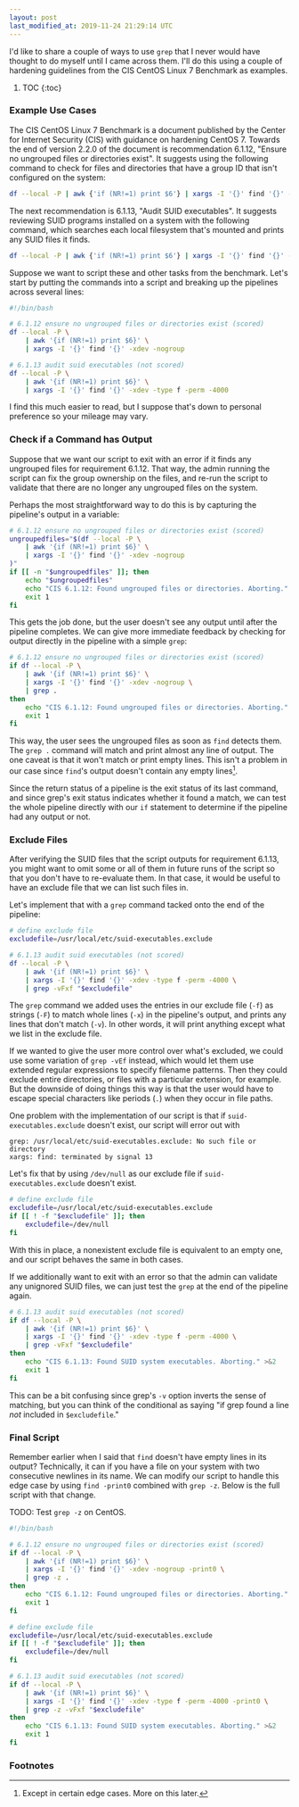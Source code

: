 ```yaml
---
layout: post
last_modified_at: 2019-11-24 21:29:14 UTC
---
```


I'd like to share a couple of ways to use `grep` that I never would have thought to do myself until I came across them.
I'll do this using a couple of hardening guidelines from the CIS CentOS Linux 7 Benchmark as examples.

1. TOC
{:toc}

### Example Use Cases

The CIS CentOS Linux 7 Benchmark is a document published by the Center for Internet Security (CIS) with guidance on hardening CentOS 7.
Towards the end of version 2.2.0 of the document is recommendation 6.1.12,
"Ensure no ungrouped files or directories exist".
It suggests using the following command to check for files and directories that have a group ID that isn't configured on the system:

```bash
df --local -P | awk {'if (NR!=1) print $6'} | xargs -I '{}' find '{}' -xdev -nogroup
```

The next recommendation is 6.1.13, "Audit SUID executables".
It suggests reviewing SUID programs installed on a system with the following command,
which searches each local filesystem that's mounted and prints any SUID files it finds.

```bash
df --local -P | awk {'if (NR!=1) print $6'} | xargs -I '{}' find '{}' -xdev -type f -perm -4000
```

Suppose we want to script these and other tasks from the benchmark.
Let's start by putting the commands into a script and breaking up the pipelines across several lines:

```bash
#!/bin/bash

# 6.1.12 ensure no ungrouped files or directories exist (scored)
df --local -P \
	| awk '{if (NR!=1) print $6}' \
	| xargs -I '{}' find '{}' -xdev -nogroup

# 6.1.13 audit suid executables (not scored)
df --local -P \
	| awk '{if (NR!=1) print $6}' \
	| xargs -I '{}' find '{}' -xdev -type f -perm -4000
```

I find this much easier to read,
but I suppose that's down to personal preference so your mileage may vary.

### Check if a Command has Output

Suppose that we want our script to exit with an error if it finds any ungrouped files for requirement 6.1.12.
That way, the admin running the script can fix the group ownership on the files,
and re-run the script to validate that there are no longer any ungrouped files on the system.

Perhaps the most straightforward way to do this is by capturing the pipeline's output in a variable:

```bash
# 6.1.12 ensure no ungrouped files or directories exist (scored)
ungroupedfiles="$(df --local -P \
	| awk '{if (NR!=1) print $6}' \
	| xargs -I '{}' find '{}' -xdev -nogroup
)"
if [[ -n "$ungroupedfiles" ]]; then
	echo "$ungroupedfiles"
	echo "CIS 6.1.12: Found ungrouped files or directories. Aborting." >&2
	exit 1
fi
```

This gets the job done, but the user doesn't see any output until after the pipeline completes.
We can give more immediate feedback by checking for output directly in the pipeline with a simple `grep`:

```bash
# 6.1.12 ensure no ungrouped files or directories exist (scored)
if df --local -P \
	| awk '{if (NR!=1) print $6}' \
	| xargs -I '{}' find '{}' -xdev -nogroup \
	| grep .
then
	echo "CIS 6.1.12: Found ungrouped files or directories. Aborting." >&2
	exit 1
fi
```

This way, the user sees the ungrouped files as soon as `find` detects them.
The `grep .` command will match and print almost any line of output.
The one caveat is that it won't match or print empty lines.
This isn't a problem in our case since `find`'s output doesn't contain any empty lines[^1].

Since the return status of a pipeline is the exit status of its last command,
and since grep's exit status indicates whether it found a match,
we can test the whole pipeline directly with our `if` statement to determine if the pipeline had any output or not.

### Exclude Files

After verifying the SUID files that the script outputs for requirement 6.1.13,
you might want to omit some or all of them in future runs of the script so that you don't have to re-evaluate them.
In that case, it would be useful to have an exclude file that we can list such files in.

Let's implement that with a `grep` command tacked onto the end of the pipeline:

```bash
# define exclude file
excludefile=/usr/local/etc/suid-executables.exclude

# 6.1.13 audit suid executables (not scored)
df --local -P \
	| awk '{if (NR!=1) print $6}' \
	| xargs -I '{}' find '{}' -xdev -type f -perm -4000 \
	| grep -vFxf "$excludefile"
```

The `grep` command we added uses the entries in our exclude file (`-f`) as strings (`-F`) to match whole lines (`-x`) in the pipeline's output,
and prints any lines that don't match (`-v`).
In other words, it will print anything except what we list in the exclude file.

If we wanted to give the user more control over what's excluded,
we could use some variation of `grep -vEf` instead,
which would let them use extended regular expressions to specify filename patterns.
Then they could exclude entire directories,
or files with a particular extension, for example.
But the downside of doing things this way is that the user would have to escape special characters like periods (`.`) when they occur in file paths.

One problem with the implementation of our script is that if `suid-executables.exclude` doesn't exist,
our script will error out with

```
grep: /usr/local/etc/suid-executables.exclude: No such file or directory
xargs: find: terminated by signal 13
```

Let's fix that by using `/dev/null` as our exclude file if `suid-executables.exclude` doesn't exist.

```bash
# define exclude file
excludefile=/usr/local/etc/suid-executables.exclude
if [[ ! -f "$excludefile" ]]; then
    excludefile=/dev/null
fi
```

With this in place, a nonexistent exclude file is equivalent to an empty one,
and our script behaves the same in both cases.

If we additionally want to exit with an error so that the admin can validate any unignored SUID files,
we can just test the `grep` at the end of the pipeline again.

```bash
# 6.1.13 audit suid executables (not scored)
if df --local -P \
	| awk '{if (NR!=1) print $6}' \
	| xargs -I '{}' find '{}' -xdev -type f -perm -4000 \
	| grep -vFxf "$excludefile"
then
	echo "CIS 6.1.13: Found SUID system executables. Aborting." >&2
	exit 1
fi
```

This can be a bit confusing since grep's `-v` option inverts the sense of matching,
but you can think of the conditional as saying "if grep found a line *not* included in `$excludefile`."

### Final Script

Remember earlier when I said that `find` doesn't have empty lines in its output?
Technically, it can if you have a file on your system with two consecutive newlines in its name.
We can modify our script to handle this edge case by using `find -print0` combined with `grep -z`.
Below is the full script with that change.

TODO: Test `grep -z` on CentOS.

```bash
#!/bin/bash

# 6.1.12 ensure no ungrouped files or directories exist (scored)
if df --local -P \
	| awk '{if (NR!=1) print $6}' \
	| xargs -I '{}' find '{}' -xdev -nogroup -print0 \
	| grep -z .
then
	echo "CIS 6.1.12: Found ungrouped files or directories. Aborting." >&2
	exit 1
fi

# define exclude file
excludefile=/usr/local/etc/suid-executables.exclude
if [[ ! -f "$excludefile" ]]; then
    excludefile=/dev/null
fi

# 6.1.13 audit suid executables (not scored)
if df --local -P \
	| awk '{if (NR!=1) print $6}' \
	| xargs -I '{}' find '{}' -xdev -type f -perm -4000 -print0 \
	| grep -z -vFxf "$excludefile"
then
	echo "CIS 6.1.13: Found SUID system executables. Aborting." >&2
	exit 1
fi
```

### Footnotes

[^1]: Except in certain edge cases. More on this later.


